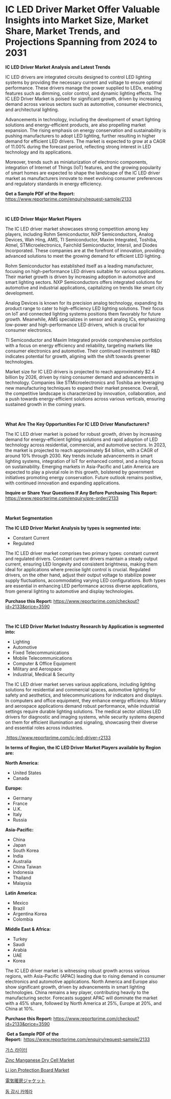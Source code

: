 <p><h1>IC LED Driver Market Offer Valuable Insights into Market Size, Market Share, Market Trends, and Projections Spanning from 2024 to 2031</h1></p><p><strong>IC LED Driver Market Analysis and Latest Trends</strong></p>
<p><p>IC LED drivers are integrated circuits designed to control LED lighting systems by providing the necessary current and voltage to ensure optimal performance. These drivers manage the power supplied to LEDs, enabling features such as dimming, color control, and dynamic lighting effects. The IC LED Driver Market is poised for significant growth, driven by increasing demand across various sectors such as automotive, consumer electronics, and architectural lighting.</p><p>Advancements in technology, including the development of smart lighting solutions and energy-efficient products, are also propelling market expansion. The rising emphasis on energy conservation and sustainability is pushing manufacturers to adopt LED lighting, further resulting in higher demand for efficient LED drivers. The market is expected to grow at a CAGR of 11.00% during the forecast period, reflecting strong interest in LED technology and its applications.</p><p>Moreover, trends such as miniaturization of electronic components, integration of Internet of Things (IoT) features, and the growing popularity of smart homes are expected to shape the landscape of the IC LED driver market as manufacturers innovate to meet evolving consumer preferences and regulatory standards in energy efficiency.</p></p>
<p><strong>Get a Sample PDF of the Report:&nbsp;</strong> <a href="https://www.reportprime.com/enquiry/request-sample/2133">https://www.reportprime.com/enquiry/request-sample/2133</a></p>
<p>&nbsp;</p>
<p><strong>IC LED Driver Major Market Players</strong></p>
<p><p>The IC LED driver market showcases strong competition among key players, including Rohm Semiconductor, NXP Semiconductors, Analog Devices, Wah Hing, AMS, TI Semiconductor, Maxim Integrated, Toshiba, Atmel, STMicroelectronics, Fairchild Semiconductor, Intersil, and Diodes Incorporated. These companies are at the forefront of innovation, providing advanced solutions to meet the growing demand for efficient LED lighting.</p><p>Rohm Semiconductor has established itself as a leading manufacturer, focusing on high-performance LED drivers suitable for various applications. Their market growth is driven by increasing adoption in automotive and smart lighting sectors. NXP Semiconductors offers integrated solutions for automotive and industrial applications, capitalizing on trends like smart city development.</p><p>Analog Devices is known for its precision analog technology, expanding its product range to cater to high-efficiency LED lighting solutions. Their focus on IoT and connected lighting systems positions them favorably for future growth. Meanwhile, AMS specializes in sensor and analog ICs, emphasizing low-power and high-performance LED drivers, which is crucial for consumer electronics.</p><p>TI Semiconductor and Maxim Integrated provide comprehensive portfolios with a focus on energy efficiency and reliability, targeting markets like consumer electronics and automotive. Their continued investment in R&D indicates potential for growth, aligning with the shift towards greener technologies.</p><p>Market size for IC LED drivers is projected to reach approximately $2.4 billion by 2026, driven by rising consumer demand and advancements in technology. Companies like STMicroelectronics and Toshiba are leveraging new manufacturing techniques to expand their market presence. Overall, the competitive landscape is characterized by innovation, collaboration, and a push towards energy-efficient solutions across various verticals, ensuring sustained growth in the coming years.</p></p>
<p>&nbsp;</p>
<p><strong>What Are The Key Opportunities For IC LED Driver Manufacturers?</strong></p>
<p><p>The IC LED driver market is poised for robust growth, driven by increasing demand for energy-efficient lighting solutions and rapid adoption of LED technology across residential, commercial, and automotive sectors. In 2023, the market is projected to reach approximately $4 billion, with a CAGR of around 10% through 2030. Key trends include advancements in smart lighting systems, integration of IoT for enhanced control, and a rising focus on sustainability. Emerging markets in Asia-Pacific and Latin America are expected to play a pivotal role in this growth, bolstered by government initiatives promoting energy conservation. Future outlook remains positive, with continued innovation and expanding applications.</p></p>
<p><strong>Inquire or Share Your Questions If Any Before Purchasing This Report:</strong> <a href="https://www.reportprime.com/enquiry/pre-order/2133">https://www.reportprime.com/enquiry/pre-order/2133</a></p>
<p>&nbsp;</p>
<p><strong>Market Segmentation</strong></p>
<p><strong>The IC LED Driver Market Analysis by types is segmented into:</strong></p>
<p><ul><li>Constant Current</li><li>Regulated</li></ul></p>
<p><p>The IC LED driver market comprises two primary types: constant current and regulated drivers. Constant current drivers maintain a steady output current, ensuring LED longevity and consistent brightness, making them ideal for applications where precise light control is crucial. Regulated drivers, on the other hand, adjust their output voltage to stabilize power supply fluctuations, accommodating varying LED configurations. Both types are essential in enhancing LED performance across diverse applications, from general lighting to automotive and display technologies.</p></p>
<p><strong>Purchase this Report:&nbsp;</strong><a href="https://www.reportprime.com/checkout?id=2133&price=3590">https://www.reportprime.com/checkout?id=2133&price=3590</a></p>
<p>&nbsp;</p>
<p><strong>The IC LED Driver Market Industry Research by Application is segmented into:</strong></p>
<p><ul><li>Lighting</li><li>Automotive</li><li>Fixed Telecommunications</li><li>Mobile Telecommunications</li><li>Computer & Office Equipment</li><li>Military and Aerospace</li><li>Industrial, Medical & Security</li></ul></p>
<p><p>The IC LED driver market serves various applications, including lighting solutions for residential and commercial spaces, automotive lighting for safety and aesthetics, and telecommunications for indicators and displays. In computers and office equipment, they enhance energy efficiency. Military and aerospace applications demand robust performance, while industrial settings require durable lighting solutions. The medical sector utilizes LED drivers for diagnostic and imaging systems, while security systems depend on them for efficient illumination and signaling, showcasing their diverse and essential roles across industries.</p></p>
<p><a href="https://www.reportprime.com/ic-led-driver-r2133">&nbsp;https://www.reportprime.com/ic-led-driver-r2133</a></p>
<p><strong>In terms of Region, the IC LED Driver Market Players available by Region are:</strong></p>
<p>
    <p> <strong> North America: </strong>
        <ul>
            <li>United States</li>
            <li>Canada</li>
        </ul>
        </p> 
    <p> <strong> Europe: </strong>
        <ul>
            <li>Germany</li>
            <li>France</li>
            <li>U.K.</li>
            <li>Italy</li>
            <li>Russia</li>
        </ul>
        </p> 
    <p> <strong> Asia-Pacific: </strong>
        <ul>
            <li>China</li>
            <li>Japan</li>
            <li>South Korea</li>
            <li>India</li>
            <li>Australia</li>
            <li>China Taiwan</li>
            <li>Indonesia</li>
            <li>Thailand</li>
            <li>Malaysia</li>
        </ul>
        </p> 
    <p> <strong> Latin America: </strong>
        <ul>
            <li>Mexico</li>
            <li>Brazil</li>
            <li>Argentina Korea</li>
            <li>Colombia</li>
        </ul>
        </p> 
    <p> <strong> Middle East & Africa: </strong>
        <ul>
            <li>Turkey</li>
            <li>Saudi</li>
            <li>Arabia</li>
            <li>UAE</li>
            <li>Korea</li>
        </ul>
    </p>
    </p>
<p><p>The IC LED driver market is witnessing robust growth across various regions, with Asia-Pacific (APAC) leading due to rising demand in consumer electronics and automotive applications. North America and Europe also show significant growth, driven by advancements in smart lighting technologies. China remains a key player, contributing heavily to the manufacturing sector. Forecasts suggest APAC will dominate the market with a 45% share, followed by North America at 25%, Europe at 20%, and China at 10%.</p></p>
<p><strong>Purchase this Report: </strong><a href="https://www.reportprime.com/checkout?id=2133&price=3590">https://www.reportprime.com/checkout?id=2133&price=3590</a></p>
<p>&nbsp;<strong>Get a Sample PDF of the Report:&nbsp;&nbsp;</strong><a href="https://www.reportprime.com/enquiry/request-sample/2133">https://www.reportprime.com/enquiry/request-sample/2133</a></p>
<p><strong></strong></p>
<p><p><a href="https://medium.com/@sheldondtickinson9867/%EC%8B%A0%ED%9D%A5-%EA%B0%80%EC%8A%A4-%EB%9D%BC%EC%9D%B4%ED%84%B0-%EC%8B%9C%EC%9E%A5-%EA%B8%B0%ED%9A%8C-2024%EB%85%84%EB%B6%80%ED%84%B0-2031%EB%85%84%EA%B9%8C%EC%A7%80%EC%9D%98-%ED%88%AC%EC%9E%90%EC%9E%90-%EB%B0%8F-%EC%9D%B4%ED%95%B4%EA%B4%80%EA%B3%84%EC%9E%90%EB%A5%BC-%EC%9C%84%ED%95%9C-%EC%8B%9C%EC%9E%A5-%EB%B6%84%EC%84%9D-%EC%A0%84%EB%A7%9D-2ff88cad0200">가스 라이터</a></p><p><a href="https://issuu.com/reportprime-2/docs/zinc-manganese-dry-cell-market-size_5672bbea039f3a">Zinc Manganese Dry Cell Market</a></p><p><a href="https://github.com/marloy8/Market-Research-Report-List-6/blob/main/li-ion-protection-board-market.md">Li ion Protection Board Market</a></p><p><a href="https://medium.com/@gregoriookeefe2023/%E9%9B%BB%E6%B0%97%E5%8A%A0%E7%86%B1%E3%82%B8%E3%83%A3%E3%82%B1%E3%83%83%E3%83%88%E5%B8%82%E5%A0%B4%E3%81%AE%E8%A6%8F%E6%A8%A1-%E3%82%B7%E3%82%A7%E3%82%A2%E3%81%8A%E3%82%88%E3%81%B3%E3%83%88%E3%83%AC%E3%83%B3%E3%83%89%E5%88%86%E6%9E%90%E3%83%AC%E3%83%9D%E3%83%BC%E3%83%88-%E8%A3%BD%E5%93%81%E5%88%A5-%E9%9B%BB%E5%AD%90%E3%82%B5%E3%83%BC%E3%83%A2%E3%82%B9%E3%82%BF%E3%83%83%E3%83%88-%E3%83%87%E3%82%B8%E3%82%BF%E3%83%AB%E3%82%B5%E3%83%BC%E3%83%A2%E3%82%B9%E3%82%BF%E3%83%83%E3%83%88-%E3%83%87%E3%82%B8%E3%82%BF%E3%83%AB%E3%83%9F%E3%82%AD%E3%82%B7%E3%83%B3%E3%82%B0-%E3%83%9E%E3%82%A4%E3%82%AF%E3%83%AD%E3%82%B3%E3%83%B3%E3%83%94%E3%83%A5%E3%83%BC%E3%82%BF-%E3%81%9D%E3%81%AE%E4%BB%96-%E3%81%8A%E3%82%88%E3%81%B3%E3%82%BB%E3%82%B0%E3%83%A1%E3%83%B3%E3%83%88%E4%BA%88%E6%B8%AC-2024%E5%B9%B4-c9996315898d">電気暖房ジャケット</a></p><p><a href="https://medium.com/@sheldondtickinson9867/%EB%8F%94-%EA%B0%90%EC%8B%9C-%EC%B9%B4%EB%A9%94%EB%9D%BC-%EC%82%B0%EC%97%85-%ED%86%B5%EC%B0%B0-%EB%B3%B4%EA%B3%A0%EC%84%9C-%EB%8F%94-%EA%B0%90%EC%8B%9C-%EC%B9%B4%EB%A9%94%EB%9D%BC-%EC%8B%9C%EC%9E%A5-%EB%8F%99%ED%96%A5-%EC%9D%91%EC%9A%A9-%EB%B6%84%EC%95%BC-%EB%B0%8F-%EA%B2%BD%EC%9F%81-%ED%99%98%EA%B2%BD-%EB%B6%84%EC%84%9D-2024-2031-41bc07aab3e2">돔 감시 카메라</a></p></p>